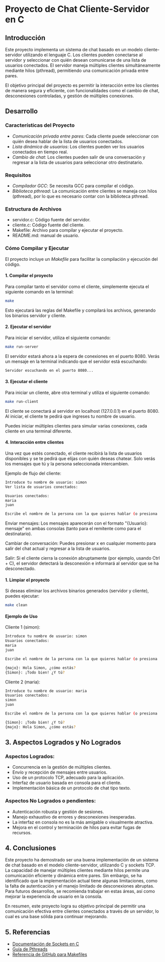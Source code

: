 # Proyecto de Chat Cliente-Servidor en C

## Introducción
Este proyecto implementa un sistema de chat basado en un modelo cliente-servidor utilizando el lenguaje C. Los clientes pueden conectarse al servidor y seleccionar con quién desean comunicarse de una lista de usuarios conectados. El servidor maneja múltiples clientes simultáneamente mediante hilos (pthread), permitiendo una comunicación privada entre pares.

El objetivo principal del proyecto es permitir la interacción entre los clientes de manera segura y eficiente, con funcionalidades como el cambio de chat, desconexiones controladas, y gestión de múltiples conexiones.

## Desarrollo

### Características del Proyecto

- *Comunicación privada entre pares*: Cada cliente puede seleccionar con quién desea hablar de la lista de usuarios conectados.
- *Lista dinámica de usuarios*: Los clientes pueden ver los usuarios conectados en tiempo real.
- *Cambio de chat*: Los clientes pueden salir de una conversación y regresar a la lista de usuarios para seleccionar otro destinatario.

### Requisitos

- *Compilador GCC*: Se necesita GCC para compilar el código.
- *Biblioteca pthread*: La comunicación entre clientes se maneja con hilos (pthread), por lo que es necesario contar con la biblioteca pthread.

### Estructura de Archivos

- servidor.c: Código fuente del servidor.
- cliente.c: Código fuente del cliente.
- Makefile: Archivo para compilar y ejecutar el proyecto.
- README.md: manual de usuario.

### Cómo Compilar y Ejecutar

El proyecto incluye un *Makefile* para facilitar la compilación y ejecución del código.

#### 1. Compilar el proyecto

Para compilar tanto el servidor como el cliente, simplemente ejecuta el siguiente comando en la terminal:

```bash
make
```

Esto ejecutará las reglas del Makefile y compilará los archivos, generando los binarios servidor y cliente.

#### 2. Ejecutar el servidor
Para iniciar el servidor, utiliza el siguiente comando:

```bash
make run-server
```

El servidor estará ahora a la espera de conexiones en el puerto 8080. Verás un mensaje en la terminal indicando que el servidor está escuchando:

```bash
Servidor escuchando en el puerto 8080...
```

#### 3. Ejecutar el cliente
Para iniciar un cliente, abre otra terminal y utiliza el siguiente comando:

```bash
make run-client
```
El cliente se conectará al servidor en localhost (127.0.0.1) en el puerto 8080. Al iniciar, el cliente te pedirá que ingreses tu nombre de usuario.

Puedes iniciar múltiples clientes para simular varias conexiones, cada cliente en una terminal diferente.

#### 4. Interacción entre clientes
Una vez que estés conectado, el cliente recibirá la lista de usuarios disponibles y se te pedirá que elijas con quién deseas chatear. Solo verás los mensajes que tú y la persona seleccionada intercambien.

Ejemplo de flujo del cliente:

```bash
Introduce tu nombre de usuario: simon
Ver lista de usuarios conectados:

Usuarios conectados:
maria
juan

Escribe el nombre de la persona con la que quieres hablar (o presiona 'x' para salir):
```

Enviar mensajes: Los mensajes aparecerán con el formato "{Usuario}: mensaje" en ambas consolas (tanto para el remitente como para el destinatario).

Cambiar de conversación: Puedes presionar x en cualquier momento para salir del chat actual y regresar a la lista de usuarios.

Salir: Si el cliente cierra la conexión abruptamente (por ejemplo, usando Ctrl + C), el servidor detectará la desconexión e informará al servidor que se ha desconectado.

#### 1. Limpiar el proyecto
Si deseas eliminar los archivos binarios generados (servidor y cliente), puedes ejecutar:

```bash
make clean
```

#### Ejemplo de Uso
Cliente 1 (simon):

```bash
Introduce tu nombre de usuario: simon
Usuarios conectados:
maria
juan

Escribe el nombre de la persona con la que quieres hablar (o presiona 'x' para salir): majo

{majo}: Hola Simon, ¿cómo estás?
{Simon}: ¡Todo bien! ¿Y tú?
```

Cliente 2 (maria):
```bash
Introduce tu nombre de usuario: maria
Usuarios conectados:
simon
juan

Escribe el nombre de la persona con la que quieres hablar (o presiona 'x' para salir): simon

{Simon}: ¡Todo bien! ¿Y tú?
{majo}: Hola Simon, ¿cómo estás?
```

## 3. Aspectos Logrados y No Logrados

### Aspectos Logrados:
- Concurrencia en la gestión de múltiples clientes.
- Envío y recepción de mensajes entre usuarios.
- Uso de un protocolo TCP, adecuado para la aplicación.
- Interfaz de usuario basada en consola para el cliente.
- Implementación básica de un protocolo de chat tipo texto.

### Aspectos No Logrados o pendientes:
- Autenticación robusta y gestión de sesiones.
- Manejo exhaustivo de errores y desconexiones inesperadas.
- La interfaz en consola no es la más amigable o visualmente atractiva.
- Mejora en el control y terminación de hilos para evitar fugas de recursos.

## 4. Conclusiones

Este proyecto ha demostrado ser una buena implementación de un sistema de chat basado en el modelo cliente-servidor, utilizando C y sockets TCP. La capacidad de manejar múltiples clientes mediante hilos permite una comunicación eficiente y dinámica entre pares. Sin embargo, se ha identificado que la implementación actual tiene algunas limitaciones, como la falta de autenticación y el manejo limitado de desconexiones abruptas. Para futuros desarrollos, se recomienda trabajar en estas áreas, así como mejorar la experiencia de usuario en la consola.

En resumen, este proyecto logra su objetivo principal de permitir una comunicación efectiva entre clientes conectados a través de un servidor, lo cual es una base sólida para continuar mejorando.

## 5. Referencias
- [Documentación de Sockets en C](https://www.geeksforgeeks.org/socket-programming-in-c-cpp/)
- [Guía de Pthreads](https://man7.org/linux/man-pages/man7/pthreads.7.html)
- [Referencia de GitHub para Makefiles](https://github.com/maks/MKdocs)
